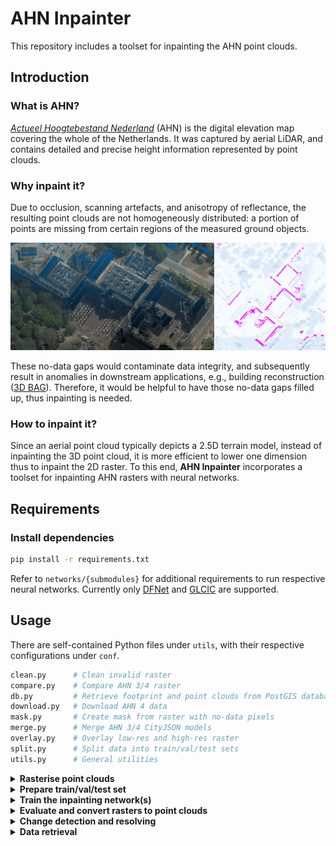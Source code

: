 # AHN Inpainter

This repository includes a toolset for inpainting the AHN point clouds.

## Introduction

### What is AHN?

[*Actueel Hoogtebestand Nederland*](https://www.ahn.nl/) (AHN) is the digital elevation map covering the whole of the Netherlands. It was captured by aerial LiDAR, and contains detailed and precise height information represented by point clouds.

### Why inpaint it?

Due to occlusion, scanning artefacts, and anisotropy of reflectance, the resulting point clouds are not homogeneously distributed: a portion of points are missing from certain regions of the measured ground objects.

![Faculty of Architecture](./docs/bk.png) 

These no-data gaps would contaminate data integrity, and subsequently result in anomalies in downstream applications, e.g., building reconstruction ([3D BAG](https://3dbag.nl/)). Therefore, it would be helpful to have those no-data gaps filled up, thus inpainting is needed.

### How to inpaint it?

Since an aerial point cloud typically depicts a 2.5D terrain model, instead of inpainting the 3D point cloud, it is more efficient to lower one dimension thus to inpaint the 2D raster. To this end, **AHN Inpainter** incorporates a toolset for inpainting AHN rasters with neural networks.

## Requirements

### Install dependencies

```bash
pip install -r requirements.txt
```

Refer to `networks/{submodules}` for additional requirements to run respective neural networks. Currently only [DFNet](https://dl.acm.org/doi/10.1145/3343031.3351002) and [GLCIC](https://dl.acm.org/doi/abs/10.1145/3072959.3073659?casa_token=0-rmKkKqKlMAAAAA:VIw6o1unLfxogk0kSL4EK5nAeteZWs0VDq19utHpe9L443fn5QSZEDd_P70_3noLQtXXnveF6EV3gg) are supported.

 ## Usage

There are self-contained Python files under `utils`, with their respective configurations under `conf`. 

```bash
clean.py      # Clean invalid raster
compare.py    # Compare AHN 3/4 raster
db.py         # Retrieve footprint and point clouds from PostGIS database
download.py   # Download AHN 4 data
mask.py       # Create mask from raster with no-data pixels
merge.py      # Merge AHN 3/4 CityJSON models
overlay.py    # Overlay low-res and high-res raster
split.py      # Split data into train/val/test sets
utils.py      # General utilities
```

<details><summary><b>Rasterise point clouds</b></summary>
&nbsp;

The point cloud of a building is rasterised into a GeoTIFF image where an intensity value represents the highest height value of the points that fall into the pixel. In case no points are associated with the pixel, a no-data value is assigned. In addition, the raster size is determined by the size of the footprint as well as the specified resolution. For ground pixels outside the footprint, monotonic estimated height values are assigned. 

[Geoflow](https://github.com/geoflow3d/geoflow) is used for the rasterisation process, and [Tile Processor](https://github.com/tudelft3d/tile-processor) is used to parallelise this process across multiple pre-defined tiles:

```bash
tile_processor --loglevel INFO run --threads {num_threads} AHN PCRasterise  {path_config.yml} $(cat tile_ids.txt)
```

A typical configuration file `config.yml`  is of the following structure:

```yaml
database:
    dbname: baseregisters
    host: godzilla.bk.tudelft.nl
    port: {port}
    user: {user}
    password: {password}

features:
    schema: reconstruction_input
    table: reconstruction_input
    field:
        pk: gid
        geometry: geometrie
        uniqueid: identificatie

elevation:
    directories:
        -   {dir_tiles}:
                file_pattern: "t_{tile}.laz"
                priority: 1

features_tiles:
    boundaries:
        schema: tiles
        table: bag_tiles_3k
        field:
            pk: tile_id
            geometry: tile_polygon
            tile: tile_id
    index:
        schema: tiles
        table: bag_index_3k
        field:
            pk: gid
            tile: tile_id

elevation_tiles:
    boundaries:
        schema: {ahn3/ahn4}
        table: tiles_200m
        field:
            pk: fid
            geometry: geom
            tile: fid
            version: ahn_version

output:
    dir: {path_output}

path_executable: {path_geof}
path_flowchart: {path_flowchart.json}
doexec: true
path_toml: {path_geof.toml}
path_lasmerge: {path_lasmerge64}
path_ogr2ogr: {path_ogr2ogr}
```

In `geof.toml` there are a few rasterisation options:

```toml
CELLSIZE=0.50     # cellsize (m) of each pixel
USE_TIN=false     # whether to enable TIN interpolation to reduce gaps
L=0.0             # largest triangle length if TIN is enabled
USE_GROUND_POINTS=true  # whether to include ground points
```
</details>

<details><summary><b>Prepare train/val/test set</b></summary>
&nbsp;

- Overlay raster of different resolution:

To facilitate high-quality training data that entails both completeness and high resolution, two rasters of different resolution/completeness from the same building are overlaid.

Create `geof.toml` for high-resolution raster:

```toml
CELLSIZE=0.25
USE_TIN=true
L=2.0
USE_GROUND_POINTS=true
```

Create `geof.toml` for low-resolution raster:

```toml
CELLSIZE=0.50
USE_TIN=false
L=0.0
USE_GROUND_POINTS=true
```

```bash
# configuration at conf/overlay
python utils/overlay.py
```

![overlay](./docs/overlay.png)

- Clean invalid 1x1 raster from the generated raster:

```bash
# configuration at conf/clean
python utils/clean.py
```

- Split the data into train/val/test:

```bash
# configuration at conf/split
python utils/split.py
```

`train` and `val` sets only include complete rasters without no-data pixels, while `test` set only includes rasters with no-data pixels. The former two are used to train and evaluate the neural networks with known height reference, while the latter one acts as *wild* examples where no height reference is given.

- Extract mask from no-data (test) raster:

```bash
# configuration at conf/mask
python utils/mask.py
```
</details>

<details><summary><b>Train the inpainting network(s)</b></summary>
&nbsp;

Follow the `networks/{submodules}/README.md` for respective instructions to train the inpainting networks.
</details>


<details><summary><b>Evaluate and convert rasters to point clouds</b></summary>
&nbsp;

The inpainting can be evaluated on examples with known height reference (i.e., `val`), or examples without height reference (i.e., `test` or the extrapolated).
</details>

<details><summary><b>Change detection and resolving</b></summary>
&nbsp;

With the [transition from AHN 3 to AHN 4](https://www.ahn.nl/ahn-4), a considerable amount of buildings have physically changed while others have not. A change detection pipeline is provided to compare the AHN 3/4 rasters: a building is considered changed from AHN 3 to AHN 4 if the raster differs significantly between the two:

```bash
# configuration at conf/compare
python utils/compare.py
```

With the change detection result, it is possible to merge two sets of city models:

```bash
# configuration at conf/merge
python utils/merge.py
```
</details>

<details><summary><b>Data retrieval</b></summary>
&nbsp;

`db.py` and `download.py` provide data retrieval methods from a database or via a public URL.
</details>
